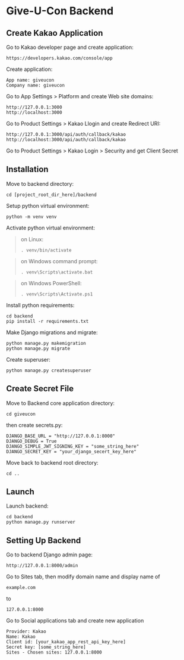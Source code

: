 # Give-U-Con Backend


## Create Kakao Application

Go to Kakao developer page and create application:
```
https://developers.kakao.com/console/app
```

Create application:
```
App name: giveucon
Company name: giveucon
```

Go to App Settings > Platform and create Web site domains:

```
http://127.0.0.1:3000
http://localhost:3000
```

Go to Product Settings > Kakao Llogin and create Redirect URI:

```
http://127.0.0.1:3000/api/auth/callback/kakao
http://localhost:3000/api/auth/callback/kakao
```

Go to Product Settings > Kakao Login > Security and get Client Secret

## Installation

Move to backend directory:

```
cd [project_root_dir_here]/backend
```

Setup python virtual environment:

```
python -m venv venv
```

Activate python virtual environment:

> on Linux: 
> ```
> . venv/bin/activate
> ```

> on Windows command prompt: 
> ```
> . venv\Scripts\activate.bat
> ```

> on Windows PowerShell: 
> ```
> . venv\Scripts\Activate.ps1
> ```

Install python requirements:

```
cd backend
pip install -r requirements.txt
```

Make Django migrations and migrate:

```
python manage.py makemigration
python manage.py migrate
```

Create superuser:

```
python manage.py createsuperuser
```


## Create Secret File

Move to Backend core application directory:

```
cd giveucon
```

then create secrets.py:

```
DJANGO_BASE_URL = "http://127.0.0.1:8000"
DJANGO_DEBUG = True
DJANGO_SIMPLE_JWT_SIGNING_KEY = "some_string_here"
DJANGO_SECRET_KEY = "your_django_secert_key_here"
```

Move back to backend root directory:

```
cd ..
```

## Launch

Launch backend:

```
cd backend
python manage.py runserver
```


## Setting Up Backend

Go to backend Django admin page:

```
http://127.0.0.1:8000/admin
```

Go to Sites tab, then modify domain name and display name of

```
example.com
```

to

```
127.0.0.1:8000
```

Go to Social applications tab and create new application

```
Provider: Kakao
Name: Kakao
Client id: [your_kakao_app_rest_api_key_here]
Secret key: [some_string_here]
Sites - Chosen sites: 127.0.0.1:8000
```

